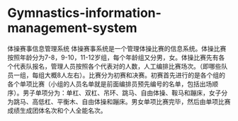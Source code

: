 # Gymnastics-information-management-system
体操赛事信息管理系统
体操赛事系统是一个管理体操比赛的信息系统。体操比赛按照年龄分为7-8，9-10，11-12岁组，每个年龄组又分男，女。体操比赛先有各个代表队报名，管理人员按照各个代表对的人数，人工编排比赛场次。（即哪些队员一组，每组大概8人左右）。比赛分为初赛和决赛。初赛首先进行的是各个组的各个单项比赛（小组的人员名单就是前面编排员预先编号的名单，包括出场顺序）。男子单项分为：单杠、双杠、吊环、跳马、自由体操、鞍马和蹦床，女子分为跳马、高低杠、平衡木、自由体操和蹦床。男女单项比赛完毕，然后由单项比赛成绩生成团体名次和个人全能名次。
